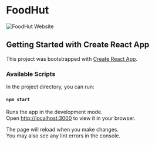# FoodHut

![FoodHut Website](https://github.com/OptimusHima/FoodHut/assets/72163817/8b1da129-9dee-415d-aa37-c85b79e32189)

## Getting Started with Create React App

This project was bootstrapped with [Create React App](https://github.com/facebook/create-react-app).

### Available Scripts

In the project directory, you can run:

#### `npm start`

Runs the app in the development mode.\
Open [http://localhost:3000](http://localhost:3000) to view it in your browser.

The page will reload when you make changes.\
You may also see any lint errors in the console.




